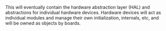 This will eventually contain the hardware abstraction layer (HAL) and
abstractions for individual hardware devices. Hardware devices will act as
individual modules and manage their own initialization, internals, etc,
and will be owned as objects by boards.
